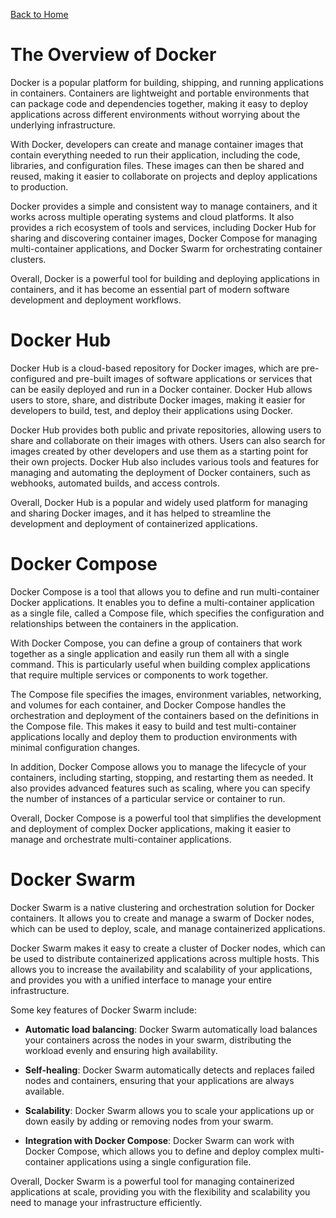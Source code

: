[Back to Home](../README.md#docker)
# The Overview of Docker
Docker is a popular platform for building,
shipping, and running applications in containers. 
Containers are lightweight and portable environments
that can package code and dependencies together,
making it easy to deploy applications across 
different environments without worrying about 
the underlying infrastructure.

With Docker, developers can create and manage 
container images that contain everything needed 
to run their application, including the code, 
libraries, and configuration files. These images
can then be shared and reused, making it easier 
to collaborate on projects and deploy applications 
to production.

Docker provides a simple and consistent way to
manage containers, and it works across multiple
operating systems and cloud platforms. 
It also provides a rich ecosystem of tools and services,
including Docker Hub for sharing and discovering 
container images, Docker Compose for managing 
multi-container applications, and Docker Swarm for
orchestrating container clusters.

Overall, Docker is a powerful tool for building 
and deploying applications in containers, 
and it has become an essential part of modern software
development and deployment workflows.

# Docker Hub
Docker Hub is a cloud-based repository for Docker images,
which are pre-configured and pre-built images of software 
applications or services that can be easily deployed 
and run in a Docker container. Docker Hub allows users
to store, share, and distribute Docker images, making it 
easier for developers to build, test, and deploy their 
applications using Docker.

Docker Hub provides both public and private repositories, 
allowing users to share and collaborate on their images
with others. Users can also search for images created by 
other developers and use them as a starting point for 
their own projects. Docker Hub also includes various 
tools and features for managing and automating the deployment
of Docker containers, such as webhooks, automated builds, 
and access controls.

Overall, Docker Hub is a popular and widely used platform 
for managing and sharing Docker images, and it has helped 
to streamline the development and deployment of containerized 
applications.

# Docker Compose
Docker Compose is a tool that allows you to define 
and run multi-container Docker applications. 
It enables you to define a multi-container application 
as a single file, called a Compose file, which specifies
the configuration and relationships between the containers 
in the application.

With Docker Compose, you can define a group of containers 
that work together as a single application and easily run 
them all with a single command. This is particularly useful 
when building complex applications that require multiple 
services or components to work together.

The Compose file specifies the images, environment variables, 
networking, and volumes for each container, and Docker Compose 
handles the orchestration and deployment of the containers 
based on the definitions in the Compose file. 
This makes it easy to build and test multi-container applications
locally and deploy them to production environments with minimal 
configuration changes.

In addition, Docker Compose allows you to manage the lifecycle 
of your containers, including starting, stopping, and restarting 
them as needed. It also provides advanced features such as scaling, 
where you can specify the number of instances of a particular 
service or container to run.

Overall, Docker Compose is a powerful tool that simplifies 
the development and deployment of complex Docker applications,
making it easier to manage and orchestrate multi-container 
applications.

# Docker Swarm
Docker Swarm is a native clustering and orchestration solution 
for Docker containers. It allows you to create and manage 
a swarm of Docker nodes, which can be used to deploy, scale,
and manage containerized applications.

Docker Swarm makes it easy to create a cluster of Docker nodes,
which can be used to distribute containerized applications 
across multiple hosts. This allows you to increase the 
availability and scalability of your applications, and provides 
you with a unified interface to manage your entire infrastructure.

Some key features of Docker Swarm include:

- **Automatic load balancing**: Docker Swarm automatically load 
balances your containers across the nodes in your swarm, 
distributing the workload evenly and ensuring high availability.

- **Self-healing**: Docker Swarm automatically detects and replaces
failed nodes and containers, ensuring that your applications 
are always available.

- **Scalability**: Docker Swarm allows you to scale your applications
up or down easily by adding or removing nodes from your swarm.

- **Integration with Docker Compose**: Docker Swarm can work with 
Docker Compose, which allows you to define and deploy complex 
multi-container applications using a single configuration file.

Overall, Docker Swarm is a powerful tool for managing
containerized applications at scale, providing you with 
the flexibility and scalability you need to manage your 
infrastructure efficiently.